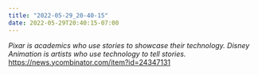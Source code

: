 ```yaml
---
title: "2022-05-29_20-40-15"
date: 2022-05-29T20:40:15-07:00
---
```


*Pixar is academics who use stories to showcase their technology. Disney Animation is artists who use technology to tell stories.*  https://news.ycombinator.com/item?id=24347131
